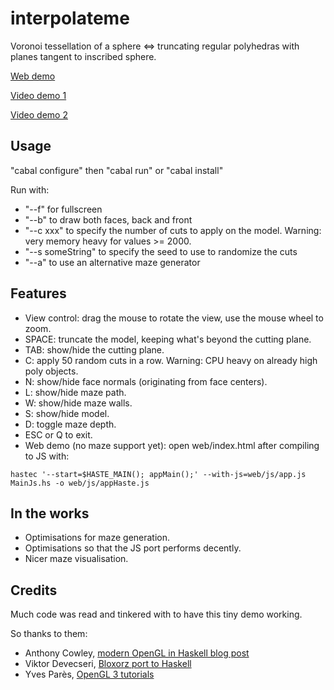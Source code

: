 interpolateme
=============

Voronoi tessellation of a sphere <=> truncating regular polyhedras with planes tangent to inscribed sphere.

[Web demo](http://www.jollycyb.org/haskell_truncate/)

[Video demo 1](https://www.youtube.com/watch?v=SFVgltKpxSA)

[Video demo 2](https://www.youtube.com/watch?v=_JYSKB4cUnA)

Usage
-----

"cabal configure" then "cabal run" or "cabal install"

Run with:

* "--f" for fullscreen
* "--b" to draw both faces, back and front
* "--c xxx" to specify the number of cuts to apply on the model. Warning: very memory heavy for values >= 2000.
* "--s someString" to specify the seed to use to randomize the cuts
* "--a" to use an alternative maze generator

Features
--------

* View control: drag the mouse to rotate the view, use the mouse wheel to zoom.
* SPACE: truncate the model, keeping what's beyond the cutting plane.
* TAB: show/hide the cutting plane.
* C: apply 50 random cuts in a row. Warning: CPU heavy on already high poly objects.
* N: show/hide face normals (originating from face centers).
* L: show/hide maze path.
* W: show/hide maze walls.
* S: show/hide model.
* D: toggle maze depth.
* ESC or Q to exit.
* Web demo (no maze support yet): open web/index.html after compiling to JS with:

``hastec '--start=$HASTE_MAIN(); appMain();' --with-js=web/js/app.js MainJs.hs -o web/js/appHaste.js``

In the works
------------

* Optimisations for maze generation.
* Optimisations so that the JS port performs decently.
* Nicer maze visualisation.

Credits
-------

Much code was read and tinkered with to have this tiny demo working.

So thanks to them:

* Anthony Cowley, [modern OpenGL in Haskell blog post](http://www.arcadianvisions.com/blog/?p=224)
* Viktor Devecseri, [Bloxorz port to Haskell](https://hackage.haskell.org/package/bloxorz-0.1.2)
* Yves Parès, [OpenGL 3 tutorials](https://github.com/YPares/Haskell-OpenGL3.1-Tutos)